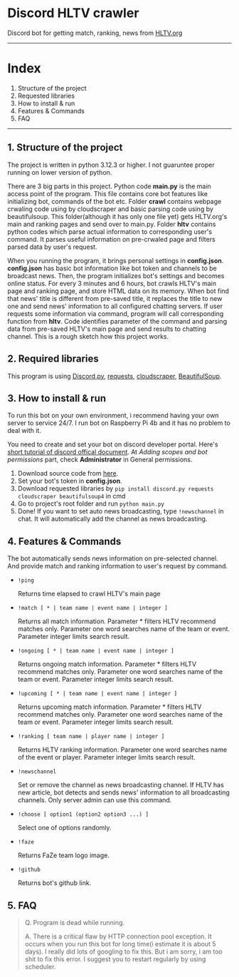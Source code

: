 # Discord HLTV crawler
Discord bot for getting match, ranking, news from [HLTV.org](https://HLTV.org)

---

# Index
1. Structure of the project
2. Requested libraries
3. How to install & run
4. Features & Commands
5. FAQ
---

## 1. Structure of the project
 The project is written in python 3.12.3 or higher. I not guaruntee proper running on lower version of python.

 There are 3 big parts in this project. Python code **main.py** is the main access point of the program. This file contains core bot features like initializing bot, commands of the bot etc. Folder **crawl** contains webpage crwaling code using by cloudscraper and basic parsing code using by beautifulsoup. This folder(although it has only one file yet) gets HLTV.org's main and ranking pages and send over to main.py. Folder **hltv** contains python codes which parse actual information to corresponding user's command. It parses useful information on pre-crwaled page and filters parsed data by user's request.

 When you running the program, it brings personal settings in **config.json**. **config.json** has basic bot information like bot token and channels to be broadcast news. Then, the program initializes bot's settings and becomes online status. For every 3 minutes and 6 hours, bot crawls HLTV's main page and ranking page, and store HTML data on its memory. When bot find that news' title is different from pre-saved title, it replaces the title to new one and send news' information to all configured chatting servers. If user requests some information via command, program will call corresponding function from **hltv**. Code identifies parameter of the command and parsing data from pre-saved HLTV's main page and send results to chatting channel. This is a rough sketch how this project works.

## 2. Required libraries
 This program is using [Discord.py](https://github.com/Rapptz/discord.py), [requests](https://github.com/psf/requests), [cloudscraper](https://github.com/VeNoMouS/cloudscraper), [BeautifulSoup](https://github.com/wention/BeautifulSoup4).

## 3. How to install & run
 To run this bot on your own environment, i recommend having your own server to service 24/7. I run bot on Raspberry Pi 4b and it has no problem to deal with it.

 You need to create and set your bot on discord developer portal. Here's [short tutorial of discord offical document](https://discord.com/developers/docs/quick-start/getting-started#step-1-creating-an-app). At *Adding scopes and bot permissions* part, check **Administrator** in General permissions.

 1. Download source code from [here](https://github.com/ljh5553/discord-hltv-crawler/releases).
 2. Set your bot's token in **config.json**.
 3. Download requested libraries by ```pip install discord.py requests cloudscraper beautifulsoup4``` in cmd
 4. Go to project's root folder and run ```python main.py```
 5. Done! If you want to set auto news broadcasting, type ```!newschannel``` in chat. It will automatically add the channel as news broadcasting.
 
## 4. Features & Commands
 The bot automatically sends news information on pre-selected channel. And provide match and ranking information to user's request by command.

 * ```!ping```
    
    Returns time elapsed to crawl HLTV's main page

 * ```!match [ * | team name | event name | integer ]```
    
    Returns all match information. Parameter * filters HLTV recommend matches only. Parameter one word searches name of the team or event. Parameter integer limits search result.

 * ```!ongoing [ * | team name | event name | integer ]```
    
    Returns ongoing match information. Parameter * filters HLTV recommend matches only. Parameter one word searches name of the team or event. Parameter integer limits search result.

 * ```!upcoming [ * | team name | event name | integer ]```
    
    Returns upcoming match information. Parameter * filters HLTV recommend matches only. Parameter one word searches name of the team or event. Parameter integer limits search result.

 * ```!ranking [ team name | player name | integer ]```
    
    Returns HLTV ranking information. Parameter one word searches name of the event or player. Parameter integer limits search result.

 * ```!newschannel```
    
    Set or remove the channel as news broadcasting channel. If HLTV has new article, bot detects and sends news' information to all broadcasting channels. Only server admin can use this command.

 * ```!choose [ option1 (option2 option3 ...) ]```
    
    Select one of options randomly.

 * ```!faze```
    
    Returns FaZe team logo image.

 * ```!github```
    
    Returns bot's github link.

## 5. FAQ

 > Q. Program is dead while running.
 >
 > A. There is a critical flaw by HTTP connection pool exception. It occurs when you run this bot for long time(i estimate it is about 5 days). I really did lots of googling to fix this. But i am sorry, i am too shit to fix this error. I suggest you to restart regularly by using scheduler.
